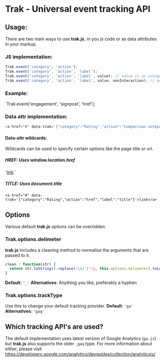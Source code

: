 # Trak - Universal event tracking API

## Usage:
There are two main ways to use **trak.js**, in you js code or as data attributes in your markup.

### JS implementation:
```js
Trak.event('category', 'action');
Trak.event('category', 'action', 'label');
Trak.event('category', 'action', 'label', value); // value is an integer
Trak.event('category', 'action', 'label', value, nonInteraction); // nonInteraction is an integer
```
### Example:
`Trak.event('engagement', 'signpost', 'href');

### Data attr implementation:
```js
<a href="#" data-trak='{"category":"Rating","action":"Comparison notepad","label":"Up"}'>link</a>
```

#### Data-attr wildcards:
Wildcards can be used to specify certain options like the page title or url. 
##### HREF: Uses window.location.href
`<a href="#" data-trak='{"category":"Rating","action":"href","label":"Up"}'>link</a>``

##### TITLE: Uses document.title
`<a href="#" data-trak='{"category":"Rating","action":"href","label":"title"}'>link</a>`

## Options
Various default **trak.js** options can be overridden:

### Trak.options.delimeter
**trak.js** includes a cleaning method to normalise the arguments that are passed to it.
```js
clean : function(str) {
  return str.toString().replace(/\s|'|"/g, this.options.delimeter).toLowerCase();
}
```
**Default**: `'_'`
**Alternatives**: Anything you like, preferably a hyphen

### Trak.options.trackType
Use this to change your default tracking provider.
**Default**: `'ga'`
**Alternatives**: `'gaq'`

## Which tracking API's are used?
The default implementation uses latest version of Google Analytics (`ga.js`) but **trak.js** also supports the older `_gaq` type. For more information about either, please visit https://developers.google.com/analytics/devguides/collection/analyticsjs/
